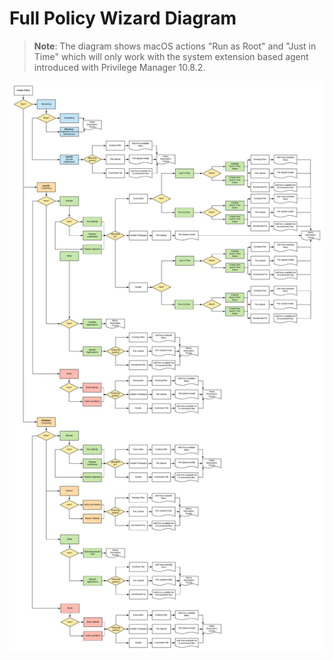 [title]: # (Full Diagram)
[tags]: # (create)
[priority]: # (20)
# Full Policy Wizard Diagram

>**Note**: The diagram shows macOS actions "Run as Root" and "Just in Time" which will only work with the system extension based agent introduced with Privilege Manager 10.8.2.

![wizard diagram](../images/wizard/policy-wizard.png "Policy Wizard decision diagram")

